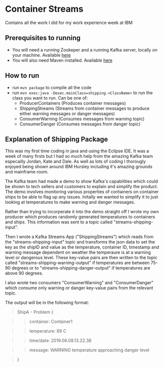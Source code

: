 # Container Streams

Contains all the work I did for my work experience week at IBM

## Prerequisites to running

- You will need a running Zookeper and a running Kafka server, locally on your machine. Available [here](https://kafka.apache.org/downloads)
- You will also need Maven installed. Available [here](https://maven.apache.org/download.cgi)

## How to run

- run `mvn package` to compile all the code
- run `mvn exec:java -Dexec.mainClass=shipping.<ClassName>` to run the class you want to run. Can be one of:
  - ProducerContainers (Produces container messages)
  - ShippingStreams (Streams from container messages to produce either warning messages or danger messages)
  - ConsumerWarning (Consumes messages from warning topic)
  - ConsumerDanger (Consumes messages from danger topic)
  
## Explanation of Shipping Package
This was my first time coding in java and using the Eclipse IDE. It was a week of many firsts but I had so much help from the amazing Kafka team especailly Jordan, Kate and Dale. As well as lots of coding I thorougly enjoyed being shown around IBM Hursley including it's amazing grounds and mainframe room.

The Kafka team had made a demo to show Kafka's capabilities which could be shown to tech sellers and customers to explain and simplify the product. The demo involves monitoring various properties of containers on container ships to be able to flag up any issues. Initally we wanted to simplify it to just looking at temperatures to make warning and danger messages.

Rather than trying to incorperate it into the demo straight off I wrote my own producer which produces randomly generated temperatures to containers and ships. This information was sent to a topic called "streams-shipping-input". 

Then I wrote a Kafka Streams App ("ShippingStreams") which reads from the "streams-shipping-input" topic and transforms the json data to set the key as the shipID and value as the temperature, container ID, timestamp and warning message dependent on weather the temperaure is at a warning level or dangerous level. These key-value pairs are then written to the topic called "streams-shipping-warning-output" if temperatures are between 75-90 degrees or to "streams-shipping-danger-output" if temperatures are above 90 degrees. 

I also wrote two consumers "ConsumerWarning" and "ConsumerDanger" which consume only warning or danger key-value pairs from the relevant topic.

The output will be in the following format:
> ShipA - Problem {

>> container: Container1

>> temperature: 89 C

>> time/date: 2019.06.08.13.22.38

>> message: WARNING temperature approaching danger level

> }
